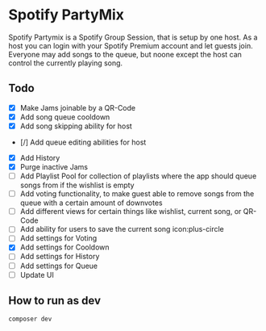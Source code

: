 # Spotify PartyMix

Spotify Partymix is a Spotify Group Session, that is setup by one host. As a host you can login with your Spotify Premium account and let guests join. Everyone may add songs to the queue, but noone except the host can control the currently playing song.

## Todo

-   [x] Make Jams joinable by a QR-Code
-   [x] Add song queue cooldown
-   [x] Add song skipping ability for host
-   [/] Add queue editing abilities for host
-   [x] Add History
-   [x] Purge inactive Jams
-   [ ] Add Playlist Pool for collection of playlists where the app should queue songs from if the wishlist is empty
-   [ ] Add voting functionality, to make guest able to remove songs from the queue with a certain amount of downvotes
-   [ ] Add different views for certain things like wishlist, current song, or QR-Code
-   [ ] Add ability for users to save the current song icon:plus-circle
-   [ ] Add settings for Voting
-   [x] Add settings for Cooldown
-   [ ] Add settings for History
-   [ ] Add settings for Queue
-   [ ] Update UI

## How to run as dev

`composer dev`
